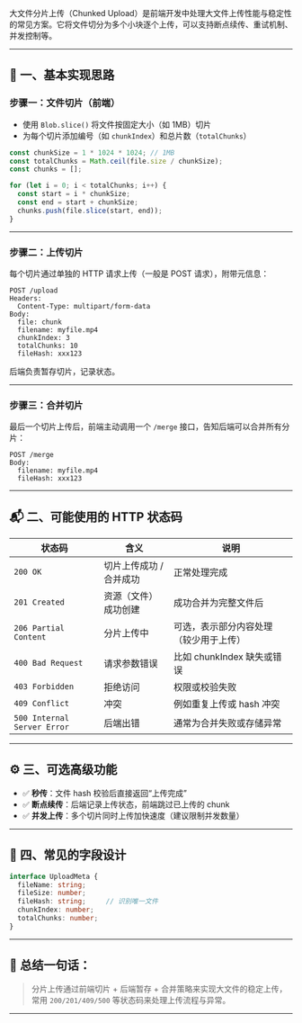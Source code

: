 大文件分片上传（Chunked Upload）是前端开发中处理大文件上传性能与稳定性的常见方案。它将文件切分为多个小块逐个上传，可以支持断点续传、重试机制、并发控制等。

---

## 🧱 一、基本实现思路

### 步骤一：文件切片（前端）

* 使用 `Blob.slice()` 将文件按固定大小（如 1MB）切片
* 为每个切片添加编号（如 `chunkIndex`）和总片数（`totalChunks`）

```js
const chunkSize = 1 * 1024 * 1024; // 1MB
const totalChunks = Math.ceil(file.size / chunkSize);
const chunks = [];

for (let i = 0; i < totalChunks; i++) {
  const start = i * chunkSize;
  const end = start + chunkSize;
  chunks.push(file.slice(start, end));
}
```

---

### 步骤二：上传切片

每个切片通过单独的 HTTP 请求上传（一般是 POST 请求），附带元信息：

```http
POST /upload
Headers:
  Content-Type: multipart/form-data
Body:
  file: chunk
  filename: myfile.mp4
  chunkIndex: 3
  totalChunks: 10
  fileHash: xxx123
```

后端负责暂存切片，记录状态。

---

### 步骤三：合并切片

最后一个切片上传后，前端主动调用一个 `/merge` 接口，告知后端可以合并所有分片：

```http
POST /merge
Body:
  filename: myfile.mp4
  fileHash: xxx123
```

---

## 📬 二、可能使用的 HTTP 状态码

| 状态码                         | 含义            | 说明                  |
| --------------------------- | ------------- | ------------------- |
| `200 OK`                    | 切片上传成功 / 合并成功 | 正常处理完成              |
| `201 Created`               | 资源（文件）成功创建    | 成功合并为完整文件后          |
| `206 Partial Content`       | 分片上传中         | 可选，表示部分内容处理（较少用于上传） |
| `400 Bad Request`           | 请求参数错误        | 比如 chunkIndex 缺失或错误 |
| `403 Forbidden`             | 拒绝访问          | 权限或校验失败             |
| `409 Conflict`              | 冲突            | 例如重复上传或 hash 冲突     |
| `500 Internal Server Error` | 后端出错          | 通常为合并失败或存储异常        |

---

## ⚙️ 三、可选高级功能

* ✅ **秒传**：文件 hash 校验后直接返回“上传完成”
* ✅ **断点续传**：后端记录上传状态，前端跳过已上传的 chunk
* ✅ **并发上传**：多个切片同时上传加快速度（建议限制并发数量）

---

## 🔐 四、常见的字段设计

```ts
interface UploadMeta {
  fileName: string;
  fileSize: number;
  fileHash: string;     // 识别唯一文件
  chunkIndex: number;
  totalChunks: number;
}
```

---

## 🧠 总结一句话：

> 分片上传通过前端切片 + 后端暂存 + 合并策略来实现大文件的稳定上传，常用 `200/201/409/500` 等状态码来处理上传流程与异常。

---
